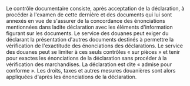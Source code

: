 Le contrôle documentaire consiste, après acceptation
de la déclaration, à procéder à l'examen de cette dernière et des
documents qui lui sont annexés en vue de s'assurer de la concordance des
énonciations mentionnées dans ladite déclaration avec les éléments
d'information figurant sur les documents.
Le service des douanes peut exiger du déclarant la présentation d'autres
documents destinés à permettre la vérification de l'exactitude des
énonciations des déclarations.
Le service des douanes peut se limiter à ces seuls contrôles « sur
pièces » et tenir pour exactes les énonciations de la déclaration sans
procéder à la vérification des marchandises. La déclaration est dite «
admise pour conforme ». Les droits, taxes et autres mesures douanières
sont alors appliquées d'après les énonciations de la déclaration.